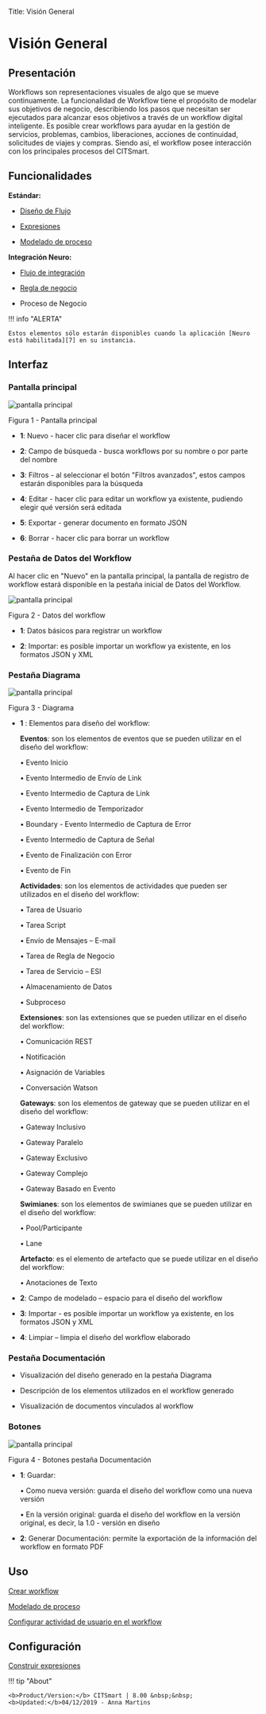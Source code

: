 Title: Visión General

# Visión General

## Presentación

Workflows son representaciones visuales de algo que se mueve continuamente. La funcionalidad de Workflow tiene el propósito de modelar sus objetivos de negocio, describiendo los pasos que necesitan ser ejecutados para alcanzar esos objetivos a través de un workflow digital inteligente. Es posible crear workflows para ayudar en la gestión de servicios, problemas, cambios, liberaciones, acciones de continuidad, solicitudes de viajes y compras. Siendo así, el workflow posee interacción con los principales procesos del CITSmart.

## Funcionalidades

**Estándar:**

- [Diseño de Flujo][1]

- [Expresiones][2]

- [Modelado de proceso][3]

**Integración Neuro:**

- [Flujo de integración][4]

- [Regla de negocio][5]

- Proceso de Negocio

!!! info "ALERTA"
    
    Estos elementos sólo estarán disponibles cuando la aplicación [Neuro está habilitada][7] en su instancia.

## Interfaz

### Pantalla principal

![pantalla principal](images/workflowes-1.png)

Figura 1 - Pantalla principal


 - **1**: Nuevo - hacer clic para diseñar el workflow

 - **2**: Campo de búsqueda - busca workflows por su nombre o por parte del nombre
 
 - **3**: Filtros - al seleccionar el botón "Filtros avanzados", estos campos estarán disponibles para la búsqueda
 
 - **4**: Editar - hacer clic para editar un workflow ya existente, pudiendo elegir qué versión será editada
 
 - **5**: Exportar - generar documento en formato JSON
 
 - **6**: Borrar - hacer clic para borrar un workflow

### Pestaña de Datos del Workflow

Al hacer clic en "Nuevo" en la pantalla principal, la pantalla de registro de workflow estará disponible en la pestaña inicial de Datos del Workflow.

![pantalla principal](images/workflowes-2.png)

Figura 2 - Datos del workflow


 - **1**: Datos básicos para registrar un workflow
  
 - **2**: Importar: es posible importar un workflow ya existente, en los formatos JSON y XML


### Pestaña Diagrama

![pantalla principal](images/workflowes-3.png)

Figura 3 - Diagrama

- **1** : Elementos para diseño del workflow:
  
  **Eventos**: son los elementos de eventos que se pueden utilizar en el diseño del workflow:

  • Evento Inicio

  • Evento Intermedio de Envío de Link

  • Evento Intermedio de Captura de Link

  • Evento Intermedio de Temporizador

  • Boundary - Evento Intermedio de Captura de Error

  • Evento Intermedio de Captura de Señal

  • Evento de Finalización con Error

  • Evento de Fin
  
  **Actividades**: son los elementos de actividades que pueden ser utilizados en el diseño del workflow:

   • Tarea de Usuario

   • Tarea Script

   • Envío de Mensajes – E-mail

   • Tarea de Regla de Negocio

   • Tarea de Servicio – ESI

   • Almacenamiento de Datos

   • Subproceso
   
   **Extensiones**: son las extensiones que se pueden utilizar en el diseño del workflow:

   • Comunicación REST

   • Notificación

   • Asignación de Variables

   • Conversación Watson
   
   **Gateways**: son los elementos de gateway que se pueden utilizar en el diseño del workflow:

   • Gateway Inclusivo

   • Gateway Paralelo

   • Gateway Exclusivo

   • Gateway Complejo

   • Gateway Basado en Evento
   
   **Swimianes**: son los elementos de swimianes que se pueden utilizar en el diseño del workflow:

   • Pool/Participante

   • Lane
   
   **Artefacto**: es el elemento de artefacto que se puede utilizar en el diseño del workflow:

   • Anotaciones de Texto
   



 - **2**: Campo de modelado – espacio para el diseño del workflow
 
 - **3**: Importar - es posible importar un workflow ya existente, en los formatos JSON y XML

 - **4**: Limpiar – limpia el diseño del workflow elaborado

### Pestaña Documentación

 - Visualización del diseño generado en la pestaña Diagrama

 - Descripción de los elementos utilizados en el workflow generado

 - Visualización de documentos vinculados al workflow

### Botones

![pantalla principal](images/workflowes-4.png)

Figura 4 - Botones pestaña Documentación

 - **1**: Guardar:  
 
     •	Como nueva versión: guarda el diseño del workflow como una nueva versión

     •	En la versión original: guarda el diseño del workflow en la versión original, es decir, la 1.0 - versión en diseño

 - **2**: Generar Documentación: permite la exportación de la información del workflow en formato PDF


Uso
---

[Crear workflow](/es-es/citsmart-platform-8/workflow/use/create-flow.html)

[Modelado de proceso](/es-es/citsmart-platform-8/workflow/use/modeling.html)

[Configurar actividad de usuario en el workflow](/es-es/citsmart-platform-8/workflow/use/user-task-configure.html)


Configuración
----------

[Construir expresiones](/es-es/citsmart-platform-8/workflow/configuration/expressions-creator.html)

!!! tip "About"

    <b>Product/Version:</b> CITSmart | 8.00 &nbsp;&nbsp;
    <b>Updated:</b>04/12/2019 - Anna Martins


[1]:/es-es/citsmart-platform-8/workflow/use/create-flow.html
[2]:/es-es/citsmart-platform-8/workflow/configuration/expressions-creator.html
[3]:/es-es/citsmart-platform-8/workflow/use/modeling.html
[4]:/es-es/neuro/advanced-options/process-integration-flow.html
[5]:/es-es/neuro/advanced-options/business-rules.html
[6]:
[7]:/es-es/neuro/enable-neuro.html
